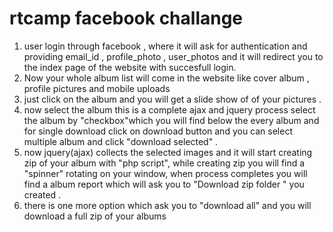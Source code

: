 # rtcamp facebook challange

1. user login through facebook , where it will ask  for authentication and providing email_id , profile_photo , user_photos  and it will    redirect you to the index page of the website with succesfull login.
2. Now your whole album list will come in the website like cover album , profile pictures and mobile uploads
3. just click on the album and you will get a slide show of of your pictures . 
4. now select the album this is a complete ajax and jquery process select the album by "checkbox"which you will find below the every        album and for single download click on  download button and you can select multiple album and click "download selected" .
5. now jquery(ajax) collects the selected images and it will start creating zip of your album with "php script", while creating zip you     will  find a "spinner" rotating on your window, when process  completes you will find a album report which will ask you to "Download     zip folder " you created .
6. there is one more option which ask you to "download all" and you will download a full zip of your albums


